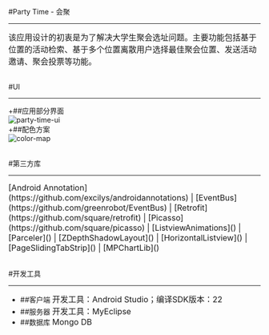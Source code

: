 <br/><br/><br/>
#Party Time - 会聚
- - -
<font size=3>该应用设计的初衷是为了解决大学生聚会选址问题。主要功能包括基于位置的活动检索、基于多个位置离散用户选择最佳聚会位置、发送活动邀请、聚会投票等功能。</font>
<br/><br/>

#UI
- - -
+##应用部分界面
<br/>![party-time-ui](http://a3.qpic.cn/psb?/V14JTbGQ23zo31/M5.hRQ5CYfwEGWYFBtBeBTNtJymLvl9i0qUxfxM1J.I!/b/dIoBAAAAAAAA&ek=1&kp=1&pt=0&bo=gAIeCgAAAAAFB7I!&sce=0-12-12&rf=viewer_4)
<br/>
+##配色方案
<br/>![color-map](http://a1.qpic.cn/psb?/V14JTbGQ23zo31/64LnlcYjBJNHHKFo30t2w4FKfFRUaz1aXqds16uyo8I!/b/dG8AAAAAAAAA&bo=YgOtAAAAAAADB.4!&rf=viewer_4)
<br/><br/>

#第三方库
- - -
<font size=3>
[Android Annotation](https://github.com/excilys/androidannotations) | 
[EventBus](https://github.com/greenrobot/EventBus) | 
[Retrofit](https://github.com/square/retrofit) | 
[Picasso](https://github.com/square/picasso) | 
[ListviewAnimations]() | 
[Parceler]() |
[ZDepthShadowLayout]() | 
[HorizontalListview]() |
[PageSlidingTabStrip]() | 
[MPChartLib]()
</font>
<br/><br/>

#开发工具
- - -
+ ##客户端
<font size=3>开发工具：Android Studio；编译SDK版本：22</font>
+ ##服务器
<font size=3>开发工具：MyEclipse</font>
+ ##数据库
<font size=3>Mongo DB</font>
<br/><br/><br/><br/><br/><br/>
